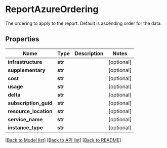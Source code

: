 # ReportAzureOrdering

The ordering to apply to the report. Default is ascending order for the data.
## Properties
Name | Type | Description | Notes
------------ | ------------- | ------------- | -------------
**infrastructure** | **str** |  | [optional] 
**supplementary** | **str** |  | [optional] 
**cost** | **str** |  | [optional] 
**usage** | **str** |  | [optional] 
**delta** | **str** |  | [optional] 
**subscription_guid** | **str** |  | [optional] 
**resource_location** | **str** |  | [optional] 
**service_name** | **str** |  | [optional] 
**instance_type** | **str** |  | [optional] 

[[Back to Model list]](../README.md#documentation-for-models) [[Back to API list]](../README.md#documentation-for-api-endpoints) [[Back to README]](../README.md)


